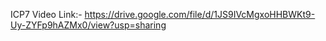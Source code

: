 ICP7 Video Link:- https://drive.google.com/file/d/1JS9IVcMgxoHHBWKt9-Uy-ZYFp9hAZMx0/view?usp=sharing
